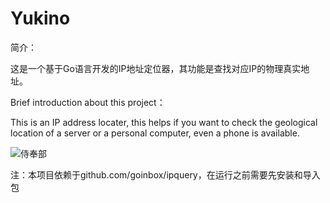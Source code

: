 # Yukino

简介：

这是一个基于Go语言开发的IP地址定位器，其功能是查找对应IP的物理真实地址。

Brief introduction about this project：

This is an IP address locater, this helps if you want to check the geological location of a server or a personal computer, even a phone is available.

![侍奉部](https://user-images.githubusercontent.com/69574926/113708348-b0201f00-9713-11eb-9ebc-d86066d2e8b3.png)

注：本项目依赖于github.com/goinbox/ipquery，在运行之前需要先安装和导入包




